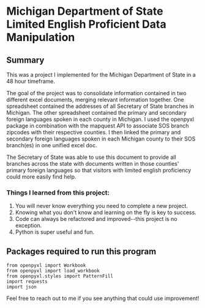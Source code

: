 # Michigan Department of State Limited English Proficient Data Manipulation

## Summary
This was a project I implemented for the Michigan Department of State in a 48 hour timeframe.

The goal of the project was to consolidate information contained in two different excel documents, merging relevant information together.
One spreadsheet contained the addresses of all Secretary of State branches in Michigan. The other spreadsheet contained the primary and secondary
foreign languages spoken in each county in Michigan. I used the openpyxl package in combination with the mapquest API to associate SOS branch zipcodes
with their respective counties. I then linked the primary and secondary foreign languages spoken in each Michigan county to their SOS branch(es) in one
unified excel doc.

The Secretary of State was able to use this document to provide all branches across the state with documents written in those counties' primary foreign languages
so that visitors with limited english proficiency could more easily find help.

### Things I learned from this project:
1. You will never know everything you need to complete a new project.
2. Knowing what you don't know and learning on the fly is key to success.
3. Code can always be refactored and improved--this project is no exception.
4. Python is super useful and fun.

## Packages required to run this program
```
from openpyxl import Workbook
from openpyxl import load_workbook
from openpyxl.styles import PatternFill
import requests
import json
```

Feel free to reach out to me if you see anything that could use improvement!
